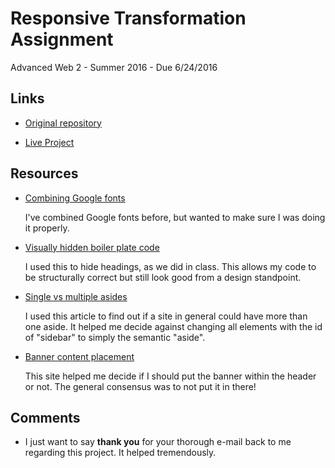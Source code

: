 # Responsive Transformation Assignment

Advanced Web 2 - Summer 2016 - Due 6/24/2016

## Links

* [Original repository](https://github.com/richardkalehoff/UF-project-responsive-transformation)

* [Live Project](http://alleymanalio.com/project_transformation_manalio_alley/)

## Resources

* [Combining Google fonts](http://googlewebfonts.blogspot.com/2010/09/optimizing-use-of-google-font-api.html)

    I've combined Google fonts before, but wanted to make sure I was doing it properly.

* [Visually hidden boiler plate code](https://github.com/h5bp/html5-boilerplate/blob/master/src/css/main.css#L107-L169)

    I used this to hide headings, as we did in class. This allows my code to be structurally correct but still look good from a design standpoint.

* [Single vs multiple asides](http://stackoverflow.com/questions/19333404/single-html-aside-or-multiple-asides)

    I used this article to find out if a site in general could have more than one aside. It helped me decide against changing all elements with the id of "sidebar" to simply the semantic "aside".

* [Banner content placement](https://www.sitepoint.com/community/t/html5-where-do-you-normally-place-the-banner-content-header-area-section-or/29045/6)

    This site helped me decide if I should put the banner within the header or not. The general consensus was to not put it in there!

## Comments

* I just want to say **thank you** for your thorough e-mail back to me regarding this project. It helped tremendously.
